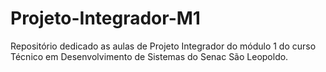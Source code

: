 # Projeto-Integrador-M1
Repositório dedicado as aulas de Projeto Integrador do módulo 1 do curso Técnico em Desenvolvimento de Sistemas do Senac São Leopoldo.
